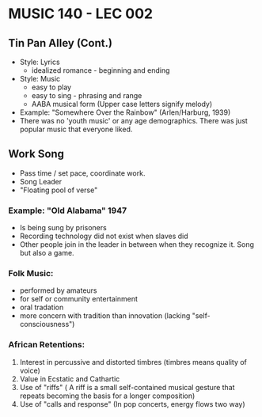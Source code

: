# MUSIC 140 - LEC 002

## Tin Pan Alley (Cont.)
- Style: Lyrics
  - idealized romance - beginning and ending
- Style: Music
  - easy to play
  - easy to sing - phrasing and range
  - AABA musical form (Upper case letters signify melody)
- Example: "Somewhere Over the Rainbow" (Arlen/Harburg, 1939)
- There was no 'youth music' or any age demographics. There was just popular music that everyone liked.

## Work Song
- Pass time / set pace, coordinate work.
- Song Leader
- "Floating pool of verse"

### Example: "Old Alabama" 1947
- Is being sung by prisoners
- Recording technology did not exist when slaves did
- Other people join in the leader in between when they recognize it. Song but also a game.

### Folk Music:
- performed by amateurs
- for self or community entertainment
- oral tradation
- more concern with tradition than innovation (lacking "self-consciousness")

### African Retentions:

 1. Interest in percussive and distorted timbres (timbres means quality of voice)
 2. Value in Ecstatic and Cathartic
 3. Use of "riffs" ( A riff is a small self-contained musical gesture that repeats becoming the basis for a longer composition)
 4. Use of "calls and response" (In pop concerts, energy flows two way)


<!--stackedit_data:
eyJoaXN0b3J5IjpbLTczMjQxMTc1NCw4NjQ3MDI2NCw1MjUyND
kwOTYsMTYwODA3ODEyNiwzNDQ2NDg5MywtMTM2ODA2ODQ0Nywt
MTM2ODA2ODQ0NywtMTIxNTYyODQ5LC0zNDYyNzExMTEsMzY2MD
gzMjk2LDI3OTU1NTUzNCw1MDM2ODk0NjldfQ==
-->
